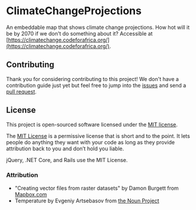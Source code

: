 # ClimateChangeProjections

An embeddable map that shows climate change projections. How hot will it be by 2070 if we don't do something about it? Accessible at [https://climatechange.codeforafrica.org/](https://climatechange.codeforafrica.org/).

## Contributing

Thank you for considering contributing to this project! We don't have a contribution guide just yet but feel free to jump into the [issues](https://github.com/CodeForAfrica/ClimateChangeProjections/issues) and send a [pull request](https://github.com/CodeForAfrica/ClimateChangeProjections/pulls).

## License

This project is open-sourced software licensed under the [MIT license](http://choosealicense.com/licenses/mit).

The [MIT License](http://choosealicense.com/licenses/mit) is a permissive license that is short and to the point. It lets people do anything they want with your code as long as they provide attribution back to you and don’t hold you liable.

jQuery, .NET Core, and Rails use the MIT License.


### Attribution

- "Creating vector files from raster datasets" by Damon Burgett from [Mapbox.com](https://www.mapbox.com/blog/vector-tiles-from-raster-datasets/)
- Temperature by Evgeniy Artsebasov from [the Noun Project](https://thenounproject.com/artsebasov/collection/the-weather-is-round/?i=102437)
